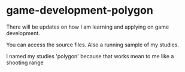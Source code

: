 # game-development-polygon
There will be updates on how I am learning and applying on game development. 

You can access the source files. Also a running sample of my studies. 

I named my studies 'polygon' because that works mean to me like a shooting range

